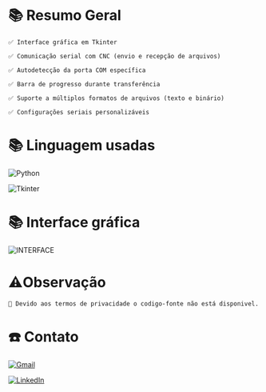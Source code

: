 
# 📚 Resumo Geral

    ✅ Interface gráfica em Tkinter

    ✅ Comunicação serial com CNC (envio e recepção de arquivos)

    ✅ Autodetecção da porta COM específica

    ✅ Barra de progresso durante transferência

    ✅ Suporte a múltiplos formatos de arquivos (texto e binário)

    ✅ Configurações seriais personalizáveis


# 📚 Linguagem usadas
![Python](https://img.shields.io/badge/python-3670A0?style=for-the-badge&logo=python&logoColor=ffdd54) 

![Tkinter](https://img.shields.io/badge/Frontend-tkinter-blue)


# 📚 Interface gráfica
![INTERFACE]([https://github.com/BrayamArraes/ProjetoEssence/blob/main/INTERFACE.png?raw=true](https://raw.githubusercontent.com/BrayamArraes/ProjetoEssence/refs/heads/main/INTERFACE.png))

# ⚠️Observação
    📌 Devido aos termos de privacidade o codigo-fonte não está disponivel.
    
# ☎️ Contato

[![Gmail](https://img.shields.io/badge/Gmail-333333?style=for-the-badge&logo=gmail&logoColor=red)](mailto:brayam.arraes2@gmail.com)

[![LinkedIn](https://img.shields.io/badge/LinkedIn-0077B5?style=for-the-badge&logo=linkedin&logoColor=white)](https://www.linkedin.com/in/brayam-arraes-949a28264/)




